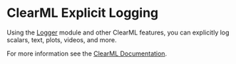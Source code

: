 # ClearML Explicit Logging

Using the [Logger](https://github.com/allegroai/clearml/blob/master/clearml/logger.py) module and other ClearML features, 
you can explicitly log scalars, text, plots, videos, and more.

For more information see the [ClearML Documentation](https://clear.ml/docs/latest/docs/fundamentals/logger).